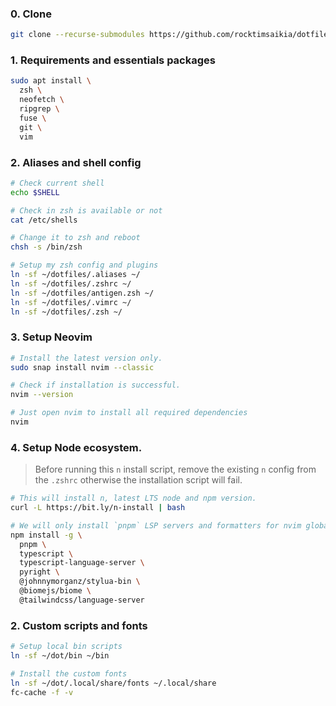 ### 0. Clone
```sh
git clone --recurse-submodules https://github.com/rocktimsaikia/dotfiles
```

### 1. Requirements and essentials packages

```sh
sudo apt install \
  zsh \
  neofetch \
  ripgrep \
  fuse \
  git \
  vim
```

### 2. Aliases and shell config

```sh
# Check current shell
echo $SHELL

# Check in zsh is available or not
cat /etc/shells

# Change it to zsh and reboot
chsh -s /bin/zsh

# Setup my zsh config and plugins
ln -sf ~/dotfiles/.aliases ~/
ln -sf ~/dotfiles/.zshrc ~/
ln -sf ~/dotfiles/antigen.zsh ~/
ln -sf ~/dotfiles/.vimrc ~/
ln -sf ~/dotfiles/.zsh ~/
```

### 3. Setup Neovim

```sh
# Install the latest version only.
sudo snap install nvim --classic

# Check if installation is successful.
nvim --version

# Just open nvim to install all required dependencies
nvim
```

### 4. Setup Node ecosystem.

> Before running this `n` install script, remove the existing `n` config from the `.zshrc` otherwise the installation script will fail.

```sh
# This will install n, latest LTS node and npm version.
curl -L https://bit.ly/n-install | bash

# We will only install `pnpm` LSP servers and formatters for nvim globally via npm
npm install -g \
  pnpm \
  typescript \
  typescript-language-server \
  pyright \
  @johnnymorganz/stylua-bin \
  @biomejs/biome \
  @tailwindcss/language-server
```


### 2. Custom scripts and fonts

```sh
# Setup local bin scripts
ln -sf ~/dot/bin ~/bin

# Install the custom fonts
ln -sf ~/dot/.local/share/fonts ~/.local/share
fc-cache -f -v
```
